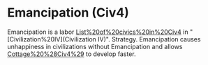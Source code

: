 # Emancipation (Civ4)

Emancipation is a labor [List%20of%20civics%20in%20Civ4](civic) in "[Civilization%20IV](Civilization IV)".
Strategy.
Emancipation causes unhappiness in civilizations without Emancipation and allows [Cottage%20%28Civ4%29](Cottages) to develop faster.